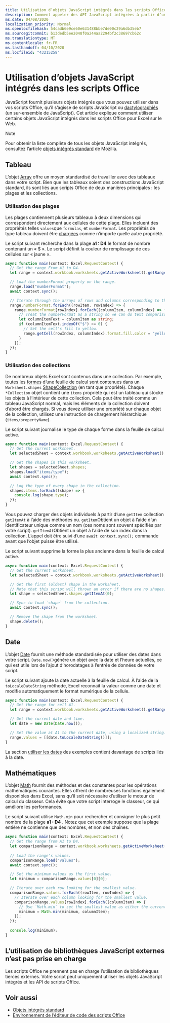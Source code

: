```yaml
---
title: Utilisation d’objets JavaScript intégrés dans les scripts Office
description: Comment appeler des API JavaScript intégrées à partir d’un script Office dans Excel sur le Web.
ms.date: 04/08/2020
localization_priority: Normal
ms.openlocfilehash: 54cadb6e9ce60e631488bbe7de00c29a6db35eb7
ms.sourcegitcommit: b13dedb5ee2048f0a244aa2294bf2c38697cb62c
ms.translationtype: MT
ms.contentlocale: fr-FR
ms.lasthandoff: 04/10/2020
ms.locfileid: "43215258"
---
```

# <a name="using-built-in-javascript-objects-in-office-scripts"></a>Utilisation d’objets JavaScript intégrés dans les scripts Office

JavaScript fournit plusieurs objets intégrés que vous pouvez utiliser dans vos scripts Office, qu’il s’agisse de scripts JavaScript ou [dactylographiés](../overview/code-editor-environment.md) (un sur-ensemble de JavaScript). Cet article explique comment utiliser certains objets JavaScript intégrés dans les scripts Office pour Excel sur le Web.

> [!NOTE]
> Pour obtenir la liste complète de tous les objets JavaScript intégrés, consultez l’article [objets intégrés standard](https://developer.mozilla.org/docs/Web/JavaScript/Reference/Global_Objects) de Mozilla.

## <a name="array"></a>Tableau

L’objet [Array](https://developer.mozilla.org/docs/Web/JavaScript/Reference/Global_Objects/Array) offre un moyen standardisé de travailler avec des tableaux dans votre script. Bien que les tableaux soient des constructions JavaScript standard, ils sont liés aux scripts Office de deux manières principales : les plages et les collections.

### <a name="working-with-ranges"></a>Utilisation des plages

Les plages contiennent plusieurs tableaux à deux dimensions qui correspondent directement aux cellules de cette plage. Elles incluent des propriétés telles `values`que `formulas`, et `numberFormat`. Les propriétés de type tableau doivent être [chargées](scripting-fundamentals.md#sync-and-load) comme n’importe quelle autre propriété.

Le script suivant recherche dans la plage **a1 : D4** le format de nombre contenant un « $ ». Le script définit la couleur de remplissage de ces cellules sur « jaune ».

```TypeScript
async function main(context: Excel.RequestContext) {
  // Get the range From A1 to D4.
  let range = context.workbook.worksheets.getActiveWorksheet().getRange("A1:D4");

  // Load the numberFormat property on the range.
  range.load("numberFormat");
  await context.sync();

  // Iterate through the arrays of rows and columns corresponding to those in the range.
  range.numberFormat.forEach((rowItem, rowIndex) => {
    range.numberFormat[rowIndex].forEach((columnItem, columnIndex) => {
      // Treat the numberFormat as a string so we can do text comparisons.
      let columnItemText = columnItem as string;
      if (columnItemText.indexOf("$") >= 0) {
        // Set the cell's fill to yellow.
        range.getCell(rowIndex, columnIndex).format.fill.color = "yellow";
      }
    });
  });
}
```

### <a name="working-with-collections"></a>Utilisation des collections

De nombreux objets Excel sont contenus dans une collection. Par exemple, toutes les [formes](/javascript/api/office-scripts/excel/excel.shape) d’une feuille de calcul sont contenues dans un `Worksheet.shapes` [ShapeCollection](/javascript/api/office-scripts/excel/excel.shapecollection) (en tant que propriété). Chaque `*Collection` objet contient une `items` propriété qui est un tableau qui stocke les objets à l’intérieur de cette collection. Cela peut être traité comme un tableau JavaScript normal, mais les éléments de la collection doivent d’abord être chargés. Si vous devez utiliser une propriété sur chaque objet de la collection, utilisez une instruction de chargement hiérarchique (`items/propertyName`).

Le script suivant journalise le type de chaque forme dans la feuille de calcul active.

```TypeScript
async function main(context: Excel.RequestContext) {
  // Get the current worksheet.
  let selectedSheet = context.workbook.worksheets.getActiveWorksheet();

  // Get the shapes in this worksheet.
  let shapes = selectedSheet.shapes;
  shapes.load("items/type");
  await context.sync();

  // Log the type of every shape in the collection.
  shapes.items.forEach((shape) => {
    console.log(shape.type);
  });
}
```

Vous pouvez charger des objets individuels à partir d’une `getItem` collection `getItemAt` à l’aide des méthodes ou. `getItem`Obtient un objet à l’aide d’un identificateur unique comme un nom (ces noms sont souvent spécifiés par votre script). `getItemAt`Obtient un objet à l’aide de son index dans la collection. L’appel doit être suivi d’une `await context.sync();` commande avant que l’objet puisse être utilisé.

Le script suivant supprime la forme la plus ancienne dans la feuille de calcul active.

```Typescript
async function main(context: Excel.RequestContext) {
  // Get the current worksheet.
  let selectedSheet = context.workbook.worksheets.getActiveWorksheet();

  // Get the first (oldest) shape in the worksheet.
  // Note that this script will thrown an error if there are no shapes.
  let shape = selectedSheet.shapes.getItemAt(0);

  // Sync to load `shape` from the collection.
  await context.sync();

  // Remove the shape from the worksheet.
  shape.delete();
}
```

## <a name="date"></a>Date

L’objet [Date](https://developer.mozilla.org/docs/Web/JavaScript/Reference/Global_Objects/Date) fournit une méthode standardisée pour utiliser des dates dans votre script. `Date.now()`génère un objet avec la date et l’heure actuelles, ce qui est utile lors de l’ajout d’horodatages à l’entrée de données de votre script.

Le script suivant ajoute la date actuelle à la feuille de calcul. À l’aide de la `toLocaleDateString` méthode, Excel reconnaît la valeur comme une date et modifie automatiquement le format numérique de la cellule.

```TypeScript
async function main(context: Excel.RequestContext) {
  // Get the range for cell A1.
  let range = context.workbook.worksheets.getActiveWorksheet().getRange("A1");

  // Get the current date and time.
  let date = new Date(Date.now());

  // Set the value at A1 to the current date, using a localized string.
  range.values = [[date.toLocaleDateString()]];
}
```

La section [utiliser les dates](../resources/excel-samples.md#work-with-dates) des exemples contient davantage de scripts liés à la date.

## <a name="math"></a>Mathématiques

L’objet [Math](https://developer.mozilla.org/docs/Web/JavaScript/Reference/Global_Objects/Math) fournit des méthodes et des constantes pour les opérations mathématiques courantes. Elles offrent de nombreuses fonctions également disponibles dans Excel, sans qu’il soit nécessaire d’utiliser le moteur de calcul du classeur. Cela évite que votre script interroge le classeur, ce qui améliore les performances.

Le script suivant utilise `Math.min` pour rechercher et consigner le plus petit nombre de la plage **a1 : D4** . Notez que cet exemple suppose que la plage entière ne contienne que des nombres, et non des chaînes.

```TypeScript
async function main(context: Excel.RequestContext) {
  // Get the range from A1 to D4.
  let comparisonRange = context.workbook.worksheets.getActiveWorksheet().getRange("A1:D4");
  
  // Load the range's values.
  comparisonRange.load("values");
  await context.sync();

  // Set the minimum values as the first value.
  let minimum = comparisonRange.values[0][0];

  // Iterate over each row looking for the smallest value.
  comparisonRange.values.forEach((rowItem, rowIndex) => {
    // Iterate over each column looking for the smallest value.
    comparisonRange.values[rowIndex].forEach((columnItem) => {
      // Use `Math.min` to set the smallest value as either the current cell's value or the previous minimum.
      minimum = Math.min(minimum, columnItem);
    });
  });
  
  console.log(minimum);
}

```

## <a name="use-of-external-javascript-libraries-is-not-supported"></a>L’utilisation de bibliothèques JavaScript externes n’est pas prise en charge

Les scripts Office ne prennent pas en charge l’utilisation de bibliothèques tierces externes. Votre script peut uniquement utiliser les objets JavaScript intégrés et les API de scripts Office.

## <a name="see-also"></a>Voir aussi

- [Objets intégrés standard](https://developer.mozilla.org/docs/Web/JavaScript/Reference/Global_Objects)
- [Environnement de l’éditeur de code des scripts Office](../overview/code-editor-environment.md)
